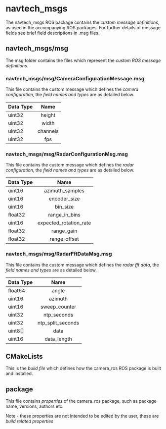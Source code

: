 # navtech_msgs

The navtech_msgs ROS package contains the *custom message definitions*, as used in the accompanying ROS packages. For
further details of message fields see brief field descriptions in .msg files.

## navtech_msgs/msg

The msg folder contains the files which represent the *custom ROS message definitions*.

### navtech_msgs/msg/CameraConfigurationMessage.msg

This file contains the custom message which defines the *camera configuration*, the *field names and types*
are as detailed below.

| Data Type      | Name         |
| :------------- | :----------: |
| uint32         | height       |
| uint32         | width        |
| uint32         | channels     |
| uint32         | fps          |
	
### navtech_msgs/msg/RadarConfigurationMsg.msg

This file contains the custom message which defines the *radar configuration*, the *field names and types*
are as detailed below.

| Data Type      | Name                   |
| :------------- | :--------------------: |
| uint16         | azimuth_samples        |
| uint16         | encoder_size           |
| uint16         | bin_size               |
| float32        | range_in_bins          |
| uint16         | expected_rotation_rate |
| float32        | range_gain             |
| float32        | range_offset           |

### navtech_msgs/msg/RadarFftDataMsg.msg

This file contains the custom message which defines the *radar fft data*, the *field names and types* are as
detailed below.

| Data Type      | Name              |
| :------------- | :---------------: |
| float64        | angle             |
| uint16         | azimuth           |
| uint16         | sweep_counter     |
| uint32         | ntp_seconds       |
| uint32         | ntp_split_seconds |
| uint8[]        | data              |
| uint16         | data_length       |

## CMakeLists

This is the *build file* which defines how the camera_ros ROS package is built and installed.

## package

This file contains *properties* of the camera_ros package, such as package name, versions, authors etc.

Note - these properties are not intended to be edited by the user, these are *build related properties*